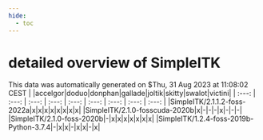 ```yaml
---
hide:
  - toc
---
```


detailed overview of SimpleITK
==============================


This data was automatically generated on $Thu, 31 Aug 2023 at 11:08:02 CEST
| |accelgor|doduo|donphan|gallade|joltik|skitty|swalot|victini|
| :---: | :---: | :---: | :---: | :---: | :---: | :---: | :---: | :---: |
|SimpleITK/2.1.1.2-foss-2022a|x|x|x|x|x|x|x|x|
|SimpleITK/2.1.0-fosscuda-2020b|x|-|-|-|x|-|-|-|
|SimpleITK/2.1.0-foss-2020b|-|x|x|x|x|x|x|x|
|SimpleITK/1.2.4-foss-2019b-Python-3.7.4|-|x|x|-|x|x|-|x|
